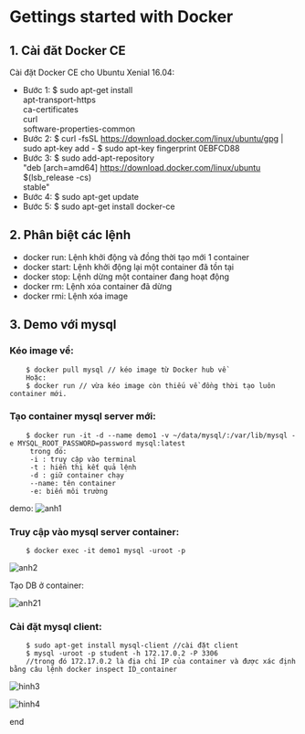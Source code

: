 # Gettings started with Docker
## 1. Cài đăt Docker CE
Cài đặt Docker CE cho Ubuntu Xenial 16.04:
- Bước 1:
$ sudo apt-get install \
    apt-transport-https \
    ca-certificates \
    curl \
    software-properties-common
- Bước 2:
$ curl -fsSL https://download.docker.com/linux/ubuntu/gpg | sudo apt-key add -
$ sudo apt-key fingerprint 0EBFCD88
- Bước 3:
$ sudo add-apt-repository \
   "deb [arch=amd64] https://download.docker.com/linux/ubuntu \
   $(lsb_release -cs) \
   stable"
- Bước 4:
$ sudo apt-get update
- Bước 5:
$ sudo apt-get install docker-ce





## 2. Phân biệt các lệnh
- docker run: Lệnh khởi động và đồng thời tạo mới 1 container
- docker start: Lệnh khởi động lại một container đã tồn tại
- docker stop: Lệnh dừng một container đang hoạt động
- docker rm: Lệnh xóa container đã dừng
- docker rmi: Lệnh xóa image

## 3. Demo với mysql
### Kéo image về:

        $ docker pull mysql // kéo image từ Docker hub về
        Hoặc:
        $ docker run // vừa kéo image còn thiếu về đồng thời tạo luôn container mới.

### Tạo container mysql server mới:

        $ docker run -it -d --name demo1 -v ~/data/mysql/:/var/lib/mysql -e MYSQL_ROOT_PASSWORD=password mysql:latest
         trong đó:
         -i : truy cập vào terminal
         -t : hiển thị kết quả lệnh
         -d : giữ container chạy
         --name: tên container
         -e: biến môi trường
demo:
![anh1](http://i.imgur.com/4JkiSb1.png)

### Truy cập vào mysql server container:

        $ docker exec -it demo1 mysql -uroot -p

![anh2](http://i.imgur.com/FjZqnGz.png)

Tạo DB ở container:

![anh21](http://i.imgur.com/JeBSgg3.png)

### Cài đặt mysql client:

        $ sudo apt-get install mysql-client //cài đặt client
        $ mysql -uroot -p student -h 172.17.0.2 -P 3306
        //trong đó 172.17.0.2 là địa chỉ IP của container và được xác định bằng câu lệnh docker inspect ID_container



![hinh3](http://i.imgur.com/q9dwois.png)

![hinh4](http://i.imgur.com/REr6Fiv.png)

end
